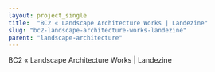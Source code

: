 ```yaml
---
layout: project_single
title:  "BC2 « Landscape Architecture Works | Landezine"
slug: "bc2-landscape-architecture-works-landezine"
parent: "landscape-architecture"
---
```

BC2 « Landscape Architecture Works | Landezine